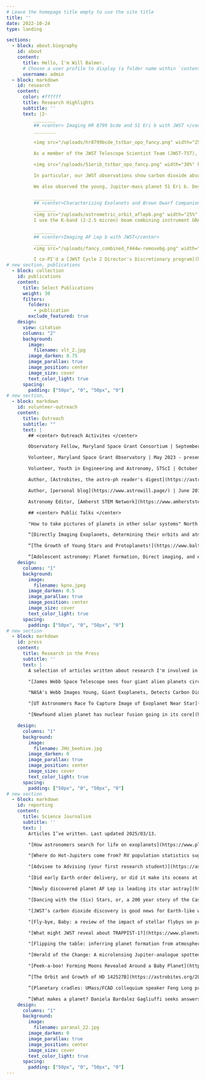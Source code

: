 ```yaml
---
# Leave the homepage title empty to use the site title
title: ''
date: 2022-10-24
type: landing

sections:
  - block: about.biography
    id: about
    content:
      title: Hello, I'm Will Balmer.
      # Choose a user profile to display (a folder name within `content/authors/`)
      username: admin
  - block: markdown
    id: research
    content:
      color: #ffffff
      title: Research Highlights
      subtitle: ''
      text: |2-
          ________
          ## <center> Imaging HR 8799 bcde and 51 Eri b with JWST </center>
          ________
          
          <img src="/uploads/hr8799bcde_tstbar_opo_fancy.png" width="25%" hspace="20" vspace="20" align="left" />

          As a member of the JWST Telescope Scientist Team (JWST-TST), I used guaranteed time observations planned by our high contrast imaging group at STScI to reveal the atmospheres of the iconic HR 8799 planets at never-before-seen wavelengths of light. The data is described in a <a href="https://doi.org/10.3847/1538-3881/adb1c6">first author paper I published in March 2025</a>. The paper had a press release, <a href="https://webbtelescope.org/contents/news-releases/2025/news-2025-114">found here</a>. This result validates the findings of our <a href="https://arxiv.org/abs/2404.03776">ExoGRAVITY collaboration paper on the system</a>, that the four gas giants in the HR 8799 system appear to be metal rich compared to their host star, indicating that they formed via core accretion. In order to block the light from the bright host star and reveal these faint planets, we used a novel mode of the Near Infrared Camera (NIRCam) coronagraph, placing all the observations at the narrowest end of the underutilized wedge shaped mask.

          <img src="/uploads/51erib_tstbar_opo_fancy.png" width="30%" hspace="5" vspace="5" align="right" />

          In particular, our JWST observations show carbon dioxide absorption (CO<sub>2</sub>) in each planet's atmosphere, which, compared to the carbon monoxide absorption (CO) gives us a handle on the relative enrichment of heavy elements in the atmosphere. I was awarded about 23 hours of additional JWST observing time in order to measure this same absorption feature in <a href="https://www.stsci.edu/jwst/science-execution/program-information?id=6905">four additional directly imaged systems</a>. That means four more beautiful images of giant exoplanets from JWST in the near future!

          We also observed the young, Jupiter-mass planet 51 Eri b. Despite how faint this planet is, we were able to detect it at a wavelength of 4.1 microns, which tells us indirectly about how hot the planet is, and how much CO<sub>2</sub> is in its atmosphere. 51 Eri b is one of my favorite planets, so it was a pleasure to be able to observe it with JWST.

          ________
          ## <center>Characterizing Exolanets and Brown Dwarf Companions with VLTI/GRAVITY</center>
          ________
          <img src="/uploads/astrometric_orbit_aflepb.png" width="25%" hspace="20" vspace="20" align="right" />
          I use the K-band (2-2.5 micron) beam combining instrument GRAVITY to study exoplanets and brown dwarfs as a member of the ExoGRAVITY collaboration. Using optical interferometry, we are able to achieve very precise measurements of the orbital motion of giant planets, and spectra containing information about the abundances of carbon and oxygen bearing molecules in the planet's atmospheres, which we use to better understand their formation and composition. Recent work inclues an <a href="https://arxiv.org/abs/2411.05917">in-depth study of AF Lep b</a>, the <a href="https://arxiv.org/abs/2310.00148">first constraints on the eccentricity of HIP 65426 b</a> (led by Sarah Blunt), and two studies I led investigating the orbits and compositions of two brown dwarfs.

          ________
          ## <center>Imaging AF Lep b with JWST</center>
          ________
          <img src="/uploads/fancy_combined_f444w-removebg.png" width="25%" hspace="20" vspace="20" align="left" />

          I co-PI'd a [JWST Cycle 2 Director's Discretionary program](https://www.stsci.edu/jwst/science-execution/program-information?id=4558) with [Kyle Franson](https://kfranson.github.io) to image the [AF Leporis system](https://en.wikipedia.org/wiki/AF_Leporis). We sought to characterize the atmosphere of the giant planet AF Lep b and search the system for other, smaller gaseous planets. We were able to detect the known planet at 4.4 microns with JWST/NIRCam; at a projected (on-sky) separation of 320 milliarcseconds, AF Lep b was incredibly challenging to detect with JWST. It was only 5 pixels away from the super bright host star, and partially obscured by the coronagraph we used to suppress the light from the host star. Despite these technical challenges, we successfully detected the planet. The resulting brightness measurement told us that the atmosphere of the planet was very turbulent, with hot gas from the deep layers of the atmosphere being flung far, far up, into the cold upper layers of the atmosphere. You can read a press release on the paper [here](https://mcdonaldobservatory.org/news/releases/), or check out the [paper itself](https://arxiv.org/abs/2406.09528).
# new section, publications
  - block: collection
    id: publications
    content:
      title: Select Publications
      weight: 30
      filters:
        folders:
          - publication
        exclude_featured: true
    design:
      view: citation
      columns: "2"
      background:
        image: 
          filename: vlt_2.jpg
        image_darken: 0.75
        image_parallax: true
        image_position: center
        image_size: cover
        text_color_light: true
      spacing:
        padding: ["50px", "0", "50px", "0"]
# new section, 
  - block: markdown
    id: volunteer-outreach
    content: 
      title: Outreach
      subtitle: ""
      text: |
        ## <center> Outreach Activites </center>

        Observatory Fellow, Maryland Space Grant Consortium | September 2022 - May 2023

        Volunteer, Maryland Space Grant Observatory | May 2023 - present

        Volunteer, Youth in Engineering and Astronomy, STScI | October 2022 - present

        Author, [Astrobites, the astro-ph reader's digest](https://astrobites.org/author/wbalmer/) | December 2021 - present

        Author, [personal blog](https://www.astrowill.page/) | June 2018 – present

        Astronomy Editor, [Amherst STEM Network](https://www.amherststemnetwork.com/) | October 2019 – May 2021

        ## <center> Public Talks </center>

        "How to take pictures of planets in other solar systems" North County High School, June 2023

        “[Directly Imaging Exoplanets, determining their orbits and atmospheres](https://youtu.be/5Djcbbj-HQ0?t=1893)” Howard Astronomical League, June 16th, 2022

        “[The Growth of Young Stars and Protoplanets!](https://www.balticon.org/wp56/)” Balticon 56, May 27th, 2022

        “[Adolescent astronomy: Planet formation, Direct imaging, and early-career astronomy research](https://www.astrowill.page/blog/2021/05/19/talkin-the-talk-and-presenting-the-posters/)” UMass Astronomy Club, April 20th, 2021
    design:
      columns: "1"
      background:
        image: 
          filename: kpno.jpeg
        image_darken: 0.5
        image_parallax: true
        image_position: center
        image_size: cover
        text_color_light: true
      spacing:
        padding: ["50px", "0", "50px", "0"]
# new section
  - block: markdown
    id: press
    content:
      title: Research in the Press
      subtitle: ''
      text: |
        A selection of articles written about research I'm involved in. Last updated 2025/03/13.

        "[James Webb Space Telescope sees four giant alien planets circling nearby star](https://www.space.com/space-exploration/james-webb-space-telescope/james-webb-space-telescope-sees-four-giant-alien-planets-circling-nearby-star-images)," by Sharmila Kuthunur for *Space.com*

        "NASA's Webb Images Young, Giant Exoplanets, Detects Carbon Dioxide," by Roberto Molar Candanosa for [JHU](https://hub.jhu.edu/2025/03/17/webb-telescope-carbon-dioxide-exoplanet/), and Hannah Braun for [STScI](https://webbtelescope.org/contents/news-releases/2025/news-2025-114?ftag=MSF0951a18) and [NASA](https://science.nasa.gov/missions/webb/nasas-webb-images-young-giant-exoplanets-detects-carbon-dioxide/). 

        "[UT Astronomers Race To Capture Image of Exoplanet Near Star](https://mcdonaldobservatory.org/news/releases/20241009)," McDonald Observatory Press Release, October 9, 2024

        "[Newfound alien planet has nuclear fusion going in its core](https://www.space.com/europe-gaia-mission-exoplanet-nuclear-fusion)," by Andrew Jones for *Space.com* 

    design:
      columns: "1"
      background:
        image: 
          filename: JHU_beehive.jpg
        image_darken: 0
        image_parallax: true
        image_position: center
        image_size: cover
        text_color_light: true
      spacing:
        padding: ["50px", "0", "50px", "0"]
# new section
  - block: markdown
    id: reporting
    content:
      title: Science Journalism
      subtitle: ''
      text: |
        Articles I’ve written. Last updated 2025/03/13.

        "[How astronomers search for life on exoplanets](https://www.planetary.org/articles/how-astronomers-search-for-life-on-exoplanets)" by William Balmer for *The Planetary Society*, Oct 11, 2023

        "[Where do Hot-Jupiters come from? RV population statistics suggests planet-planet interactions](https://astrobites.org/2023/10/11/hj-ecc-migration/)" by William Balmer for *[Astrobites](https://astrobites.org/)*, Oct 11, 2023

        "[Advisee to Advising (your first research student)](https://astrobites.org/2023/07/28/advisee-to-advisor/)" by William Balmer for *[Astrobites](https://astrobites.org/)*, Jul 28, 2023

        "[Did early Earth order delivery, or did it make its oceans at home?](https://astrobites.org/2023/04/27/earths-water-oceans-from-h2-atmosphere/)" by William Balmer for *[Astrobites](https://astrobites.org/)*, Apr 27, 2023

        "[Newly discovered planet AF Lep is leading its star astray](https://astrobites.org/2023/02/25/af-lep-discovery/)" by William Balmer for *[Astrobites](https://astrobites.org/)*, Feb 25, 2023

        "[Dancing with the (Six) Stars, or, a 200 year story of the Castor system](https://astrobites.org/2022/11/07/castor-interferometry-orbits/)" by William Balmer for *[Astrobites](https://astrobites.org/)*, Nov 7, 2022

        "[JWST’s carbon dioxide discovery is good news for Earth-like worlds](https://www.planetary.org/articles/jwst-carbon-dioxide-discovery-earth-like-worlds)" by William Balmer for *The Planetary Society*, Sep 27, 2022

        "[Fly-bye, Baby: a review of the impact of stellar flybys on protoplanetary disks](https://astrobites.org/2022/08/23/stellar-fly-bye-baby/)" by William Balmer for *[Astrobites](https://astrobites.org/)*, Aug 23, 2022

        "[What might JWST reveal about TRAPPIST-1?](https://www.planetary.org/articles/james-webb-space-telescope-trappist-1)" by William Balmer for *The Planetary Society*, June 9th, 2022.

        "[Flipping the table: inferring planet formation from atmospheric composition](https://astrobites.org/2022/05/06/planet-history-from-atmos/)" by William Balmer for *[Astrobites](https://astrobites.org/)*, May 6th, 2022.

        "[Herald of the Change: A microlensing Jupiter-analogue spotted in K2 data portends Roman’s yield of new planets](https://astrobites.org/2022/04/11/k2-first-microlensing/)" by William Balmer for *[Astrobites](https://astrobites.org/)*, April 11th, 2022.

        "[Peek-a-boo! Forming Moons Revealed Around a Baby Planet](https://astrobites.org/2022/02/09/pds70c-disk/)" by William Balmer for *[Astrobites](https://astrobites.org/)*, February 9th, 2022.

        “[The Orbit and Growth of HD 142527B](https://astrobites.org/2021/03/14/ur-orbit-growth-hd142527b/)” by William Balmer for *[Astrobites](https://astrobites.org/)*, March 14th, 2021.

        “[Planetary cradles: UMass/FCAD colloquium speaker Feng Long presents ALMA view of early solar systems](https://www.canva.com/design/DAERpXSyw0w/WmJjaMKrcUTdcG3b41gqHQ/view?utm_content=DAERpXSyw0w#35)” by William Balmer in *The Amherst STEM Network Magazine*, Issue 1.3, Fall 2020.

        “[What makes a planet? Daniela Bardalez Gagliuffi seeks answers in the lowest mass stars](https://www.canva.com/design/DAD9TCKM5ZQ/1lsfJaVxS_S-3MS0N55Bvw/view#33)” by William Balmer in *The Amherst STEM Network Magazine*, Issue 1.1, Spring 2020.
    design:
      columns: "1"
      background:
        image: 
          filename: paranal_22.jpg
        image_darken: 0
        image_parallax: true
        image_position: center
        image_size: cover
        text_color_light: true
      spacing:
        padding: ["50px", "0", "50px", "0"]
---
```

